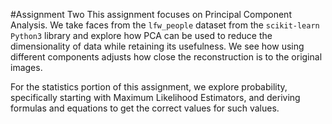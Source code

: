 #Assignment Two
This assignment focuses on Principal Component Analysis. We take faces from the `lfw_people` dataset from the `scikit-learn` `Python3` library and explore how PCA can be used
to reduce the dimensionality of data while retaining its usefulness. We see how using different components adjusts how close the reconstruction is to the original images.

For the statistics portion of this assignment, we explore probability, specifically starting with Maximum Likelihood Estimators, and deriving formulas and equations to get the correct values for such values.
